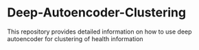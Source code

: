 # Deep-Autoencoder-Clustering
This repository provides detailed information on how to use deep autoencoder for clustering of health information
